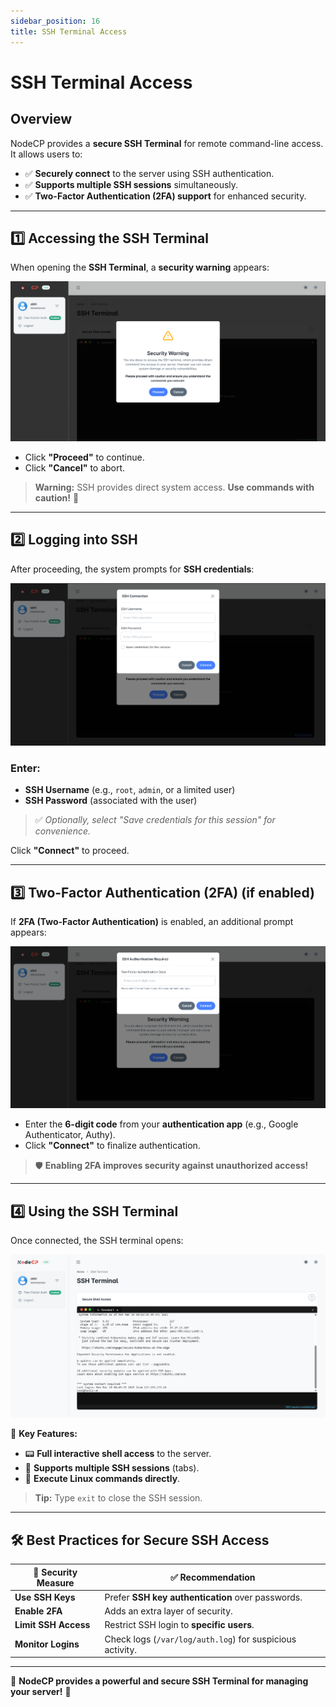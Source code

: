 ```yaml
---
sidebar_position: 16
title: SSH Terminal Access
---
```


# SSH Terminal Access

## Overview

NodeCP provides a **secure SSH Terminal** for remote command-line access. It allows users to:
- ✅ **Securely connect** to the server using SSH authentication.
- ✅ **Supports multiple SSH sessions** simultaneously.
- ✅ **Two-Factor Authentication (2FA) support** for enhanced security.

---

## 1️⃣ **Accessing the SSH Terminal**

When opening the **SSH Terminal**, a **security warning** appears:

![SSH Security Warning](../../static/img/screens/ssh.png)

- Click **"Proceed"** to continue.
- Click **"Cancel"** to abort.

> **Warning:** SSH provides direct system access. **Use commands with caution!** 🚨

---

## 2️⃣ **Logging into SSH**

After proceeding, the system prompts for **SSH credentials**:

![SSH Login](../../static/img/screens/ssh1.png)

### **Enter:**
- **SSH Username** (e.g., `root`, `admin`, or a limited user)
- **SSH Password** (associated with the user)

> ✅ *Optionally, select "Save credentials for this session" for convenience.*

Click **"Connect"** to proceed.

---

## 3️⃣ **Two-Factor Authentication (2FA) (if enabled)**

If **2FA (Two-Factor Authentication)** is enabled, an additional prompt appears:

![SSH 2FA Authentication](../../static/img/screens/ssh2.png)

- Enter the **6-digit code** from your **authentication app** (e.g., Google Authenticator, Authy).
- Click **"Connect"** to finalize authentication.

> 🛡️ **Enabling 2FA improves security against unauthorized access!**

---

## 4️⃣ **Using the SSH Terminal**

Once connected, the SSH terminal opens:

![SSH Terminal](../../static/img/screens/ssh3.png)

🔹 **Key Features:**
- 📟 **Full interactive shell access** to the server.
- 🔄 **Supports multiple SSH sessions** (tabs).
- 🚀 **Execute Linux commands directly**.

> **Tip:** Type `exit` to close the SSH session.

---

## 🛠 **Best Practices for Secure SSH Access**

| 🔐 Security Measure | ✅ Recommendation |
|----------------|------------------|
| **Use SSH Keys** | Prefer **SSH key authentication** over passwords. |
| **Enable 2FA** | Adds an extra layer of security. |
| **Limit SSH Access** | Restrict SSH login to **specific users**. |
| **Monitor Logins** | Check logs (`/var/log/auth.log`) for suspicious activity. |

---

🎯 **NodeCP provides a powerful and secure SSH Terminal for managing your server!** 🚀
